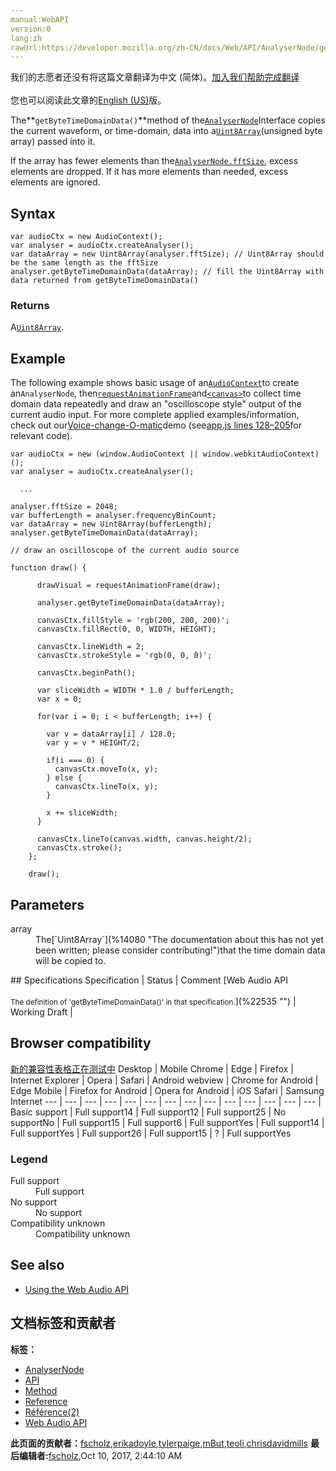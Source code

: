 ```yaml
---
manual:WebAPI
version:0
lang:zh
rawUrl:https://developer.mozilla.org/zh-CN/docs/Web/API/AnalyserNode/getByteTimeDomainData
---
```




<bdi>我们的志愿者还没有将这篇文章翻译为<bdi>中文 (简体)</bdi>。[加入我们帮助完成翻译](%22534 "")<br></br>您也可以阅读此文章的[English (US)](%14081 "")版。</bdi>






The**`getByteTimeDomainData()`**method of the[`AnalyserNode`](%14074 "The AnalyserNode interface represents a node able to provide real-time frequency and time-domain analysis information. It is an AudioNode that passes the audio stream unchanged from the input to the output, but allows you to take the generated data, process it, and create audio visualizations.")Interface copies the current waveform, or time-domain, data into a[`Uint8Array`](%14080 "The documentation about this has not yet been written; please consider contributing!")(unsigned byte array) passed into it.



If the array has fewer elements than the[`AnalyserNode.fftSize`](%14076 "The fftSize property of the AnalyserNode interface is an unsigned long value and represents the window size in samples that is used when performing a Fast Fourier Transform (FFT) to get frequency domain data."), excess elements are dropped. If it has more elements than needed, excess elements are ignored.



## Syntax<a name="Syntax"></a>

```
var audioCtx = new AudioContext();
var analyser = audioCtx.createAnalyser();
var dataArray = new Uint8Array(analyser.fftSize); // Uint8Array should be the same length as the fftSize 
analyser.getByteTimeDomainData(dataArray); // fill the Uint8Array with data returned from getByteTimeDomainData()
```

### Returns<a name="Returns"></a>


A[`Uint8Array`](%14080 "The documentation about this has not yet been written; please consider contributing!").


## Example<a name="Example"></a>


The following example shows basic usage of an[`AudioContext`](%3818 "The AudioContext interface represents an audio-processing graph built from audio modules linked together, each represented by an AudioNode. An audio context controls both the creation of the nodes it contains and the execution of the audio processing, or decoding. You need to create an AudioContext before you do anything else, as everything happens inside a context.")to create an`AnalyserNode`, then[`requestAnimationFrame`](%16394 "You should call this method whenever you're ready to update your animation onscreen. This will request that your animation function be called before the browser performs the next repaint. The number of callbacks is usually 60 times per second, but will generally match the display refresh rate in most web browsers as per W3C recommendation. requestAnimationFrame() calls are paused in most browsers when running in background tabs or hidden <iframe>s in order to improve performance and battery life.")and[`<canvas>`](%470 "Use the HTML <canvas> element with either the canvas scripting API or the WebGL API to draw graphics and animations.")to collect time domain data repeatedly and draw an &quot;oscilloscope style&quot; output of the current audio input. For more complete applied examples/information, check out our[Voice-change-O-matic](%3430 "")demo (see[app.js lines 128–205](%3431 "")for relevant code).


```
var audioCtx = new (window.AudioContext || window.webkitAudioContext)();
var analyser = audioCtx.createAnalyser();

  ...

analyser.fftSize = 2048;
var bufferLength = analyser.frequencyBinCount;
var dataArray = new Uint8Array(bufferLength);
analyser.getByteTimeDomainData(dataArray);

// draw an oscilloscope of the current audio source

function draw() {

      drawVisual = requestAnimationFrame(draw);

      analyser.getByteTimeDomainData(dataArray);

      canvasCtx.fillStyle = 'rgb(200, 200, 200)';
      canvasCtx.fillRect(0, 0, WIDTH, HEIGHT);

      canvasCtx.lineWidth = 2;
      canvasCtx.strokeStyle = 'rgb(0, 0, 0)';

      canvasCtx.beginPath();

      var sliceWidth = WIDTH * 1.0 / bufferLength;
      var x = 0;

      for(var i = 0; i < bufferLength; i++) {
   
        var v = dataArray[i] / 128.0;
        var y = v * HEIGHT/2;

        if(i === 0) {
          canvasCtx.moveTo(x, y);
        } else {
          canvasCtx.lineTo(x, y);
        }

        x += sliceWidth;
      }

      canvasCtx.lineTo(canvas.width, canvas.height/2);
      canvasCtx.stroke();
    };

    draw();
```

## Parameters<a name="Parameters"></a>
<dl><dt id=''>array</dt><dd>The[`Uint8Array`](%14080 "The documentation about this has not yet been written; please consider contributing!")that the time domain data will be copied to.</dd></dl>
## Specifications<a name="Specifications"></a>
Specification | Status | Comment 
[Web Audio API<br></br><small>The definition of &#39;getByteTimeDomainData()&#39; in that specification.</small>](%22535 "") | Working Draft |  


## Browser compatibility<a name="Browser_compatibility"></a>
[新的兼容性表格正在测试中<i></i>](%3360 "")
<abbr>Desktop<i></i></abbr> | <abbr>Mobile<i></i></abbr> 
<abbr>Chrome<i></i></abbr> | <abbr>Edge<i></i></abbr> | <abbr>Firefox<i></i></abbr> | <abbr>Internet Explorer<i></i></abbr> | <abbr>Opera<i></i></abbr> | <abbr>Safari<i></i></abbr> | <abbr>Android webview<i></i></abbr> | <abbr>Chrome for Android<i></i></abbr> | <abbr>Edge Mobile<i></i></abbr> | <abbr>Firefox for Android<i></i></abbr> | <abbr>Opera for Android<i></i></abbr> | <abbr>iOS Safari<i></i></abbr> | <abbr>Samsung Internet<i></i></abbr> 
 ---  |  ---  |  ---  |  ---  |  ---  |  ---  |  ---  |  ---  |  ---  |  ---  |  ---  |  ---  |  ---  |  ---  | 
Basic support | <abbr>Full support</abbr>14 | <abbr>Full support</abbr>12 | <abbr>Full support</abbr>25 | <abbr>No support</abbr>No | <abbr>Full support</abbr>15 | <abbr>Full support</abbr>6 | <abbr>Full support</abbr>Yes | <abbr>Full support</abbr>14 | <abbr>Full support</abbr>Yes | <abbr>Full support</abbr>26 | <abbr>Full support</abbr>15 | <abbr>?</abbr> | <abbr>Full support</abbr>Yes 


### Legend<a name="Legend"></a>
<dl><dt id=''><abbr>Full support</abbr></dt><dd>Full support</dd><dt id=''><abbr>No support</abbr></dt><dd>No support</dd><dt id=''><abbr>Compatibility unknown</abbr></dt><dd>Compatibility unknown</dd></dl>


## See also<a name="See_also"></a>

* [Using the Web Audio API](%3811 "")



## 文档标签和贡献者
**标签：**
* [AnalyserNode](%22419 "")
* [API](%50 "")
* [Method](%14476 "")
* [Reference](%3381 "")
* [Référence(2)](%3892 "")
* [Web Audio API](%3830 "")

**此页面的贡献者：**[fscholz](%60 ""),[erikadoyle](%3894 ""),[tylerpaige](%22536 ""),[mBut](%22537 ""),[teoli](%160 ""),[chrisdavidmills](%3495 "")
**最后编辑者:**[fscholz](%60 ""),<time>Oct 10, 2017, 2:44:10 AM</time>


